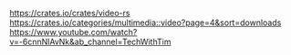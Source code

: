 https://crates.io/crates/video-rs
https://crates.io/categories/multimedia::video?page=4&sort=downloads
https://www.youtube.com/watch?v=-6cnnNlAvNk&ab_channel=TechWithTim
